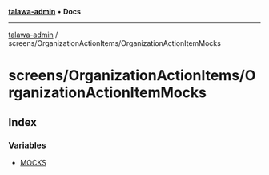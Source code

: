 [**talawa-admin**](../../../README.md) • **Docs**

***

[talawa-admin](../../../modules.md) / screens/OrganizationActionItems/OrganizationActionItemMocks

# screens/OrganizationActionItems/OrganizationActionItemMocks

## Index

### Variables

- [MOCKS](variables/MOCKS.md)
